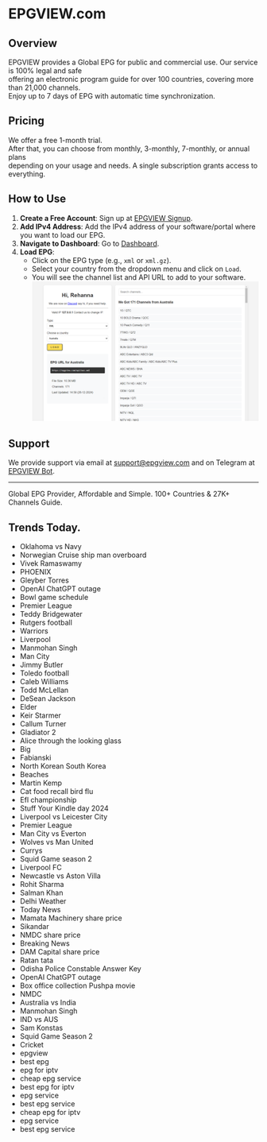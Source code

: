 # EPGVIEW.com



## Overview
EPGVIEW provides a Global EPG for public and commercial use. Our service is 100% legal and safe\
offering an electronic program guide for over 100 countries, covering more than 21,000 channels.\
Enjoy up to 7 days of EPG with automatic time synchronization.

## Pricing
We offer a free 1-month trial. \
After that, you can choose from monthly, 3-monthly, 7-monthly, or annual plans \
depending on your usage and needs. A single subscription grants access to everything.

## How to Use
1. **Create a Free Account**: Sign up at [EPGVIEW Signup](https://epgview.com/signup.php).
2. **Add IPv4 Address**: Add the IPv4 address of your software/portal where you want to load our EPG.
3. **Navigate to Dashboard**: Go to [Dashboard](https://epgview.com/dashboard.php).
4. **Load EPG**:
   - Click on the EPG type (e.g., `xml` or `xml.gz`).
   - Select your country from the dropdown menu and click on `Load`.
   - You will see the channel list and API URL to add to your software.
![EPGVIEW](img/dashboard.png)
## Support
We provide support via email at [support@epgview.com](mailto:support@epgview.com) and on Telegram at [EPGVIEW Bot](https://t.me/epgview_bot).

---

Global EPG Provider, Affordable and Simple. 100+ Countries & 27K+ Channels Guide.

## Trends Today.

- Oklahoma vs Navy
- Norwegian Cruise ship man overboard
- Vivek Ramaswamy
- PHOENIX
- Gleyber Torres
- OpenAI ChatGPT outage
- Bowl game schedule
- Premier League
- Teddy Bridgewater
- Rutgers football
- Warriors
- Liverpool
- Manmohan Singh
- Man City
- Jimmy Butler
- Toledo football
- Caleb Williams
- Todd McLellan
- DeSean Jackson
- Elder
- Keir Starmer
- Callum Turner
- Gladiator 2
- Alice through the looking glass
- Big
- Fabianski
- North Korean South Korea
- Beaches
- Martin Kemp
- Cat food recall bird flu
- Efl championship
- Stuff Your Kindle day 2024
- Liverpool vs Leicester City
- Premier League
- Man City vs Everton
- Wolves vs Man United
- Currys
- Squid Game season 2
- Liverpool FC
- Newcastle vs Aston Villa
- Rohit Sharma
- Salman Khan
- Delhi Weather
- Today News
- Mamata Machinery share price
- Sikandar
- NMDC share price
- Breaking News
- DAM Capital share price
- Ratan tata
- Odisha Police Constable Answer Key
- OpenAI ChatGPT outage
- Box office collection Pushpa movie
- NMDC
- Australia vs India
- Manmohan Singh
- IND vs AUS
- Sam Konstas
- Squid Game Season 2
- Cricket
- epgview
- best epg
- epg for iptv
- cheap epg service
- best epg for iptv
- epg service
- best epg service
- cheap epg for iptv
- epg service
- best epg service
